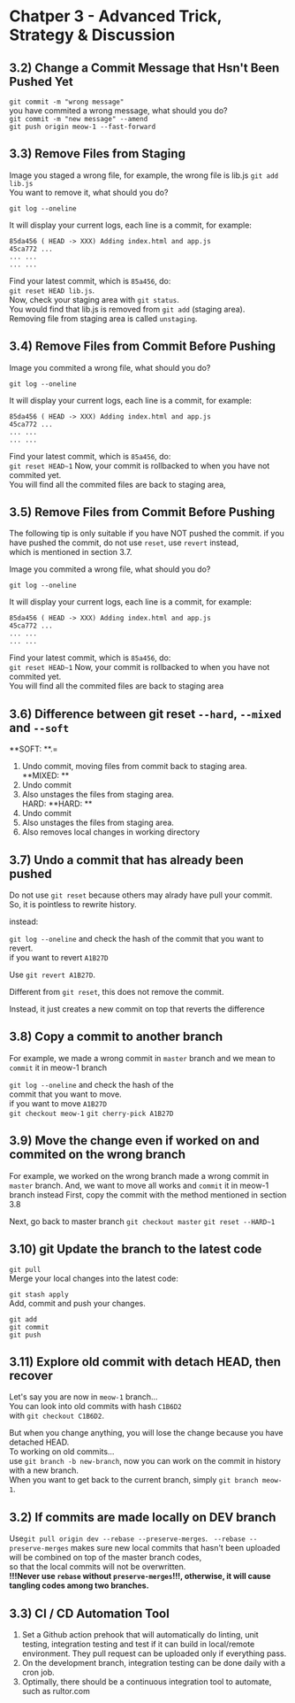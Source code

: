 # Chatper 3 - Advanced Trick, Strategy & Discussion

## 3.2) Change a Commit Message that Hsn't Been Pushed Yet 

```git commit -m "wrong message"```  
you have commited a wrong message, what should you do?  
```git commit -m "new message" --amend```   
```git push origin meow-1 --fast-forward```  


## 3.3) Remove Files from Staging

Image you staged a wrong file, for example, the wrong file is lib.js
```git add lib.js```   
You want to remove it, what should you do?  

```git log --oneline```   

It will display your current logs, each line is a commit, for example:  
```
85da456 ( HEAD -> XXX) Adding index.html and app.js
45ca772 ...
... ...
... ...
```
Find your latest commit, which is ```85a456```, do:  
```git reset HEAD lib.js```.  
Now, check your staging area with ```git status```.   
You would find that lib.js is removed from ```git add``` (staging area).  
Removing file from staging area is called ```unstaging```.  

## 3.4) Remove Files from Commit Before Pushing

Image you commited a wrong file, what should you do?  

```git log --oneline```   

It will display your current logs, each line is a commit, for example:  
```
85da456 ( HEAD -> XXX) Adding index.html and app.js
45ca772 ...
... ...
... ...
```
Find your latest commit, which is ```85a456```, do:  
```git reset HEAD~1```
Now, your commit is rollbacked to when you have not commited yet.  
You will find all the commited files are back to staging area,  



## 3.5) Remove Files from Commit Before Pushing

The following tip is only suitable if you have NOT pushed the commit.
if you have pushed the commit, do not use ```reset```, use ```revert``` instead,  
which is mentioned in section 3.7.

Image you commited a wrong file, what should you do?  

```git log --oneline```   

It will display your current logs, each line is a commit, for example:  
```
85da456 ( HEAD -> XXX) Adding index.html and app.js
45ca772 ...
... ...
... ...
```
Find your latest commit, which is ```85a456```, do:  
```git reset HEAD~1```
Now, your commit is rollbacked to when you have not commited yet.  
You will find all the commited files are back to staging area


## 3.6) Difference between git reset ```--hard```, ```--mixed``` and ```--soft```

**SOFT:  **.=  
1) Undo commit, moving files from commit back to staging area.  
**MIXED: **   
1) Undo commit
2) Also unstages the files from staging area.  
HARD: 
**HARD: **  
1) Undo commit
2) Also unstages the files from staging area. 
3) Also removes local changes in working directory 


## 3.7) Undo a commit that has already been pushed

Do not use ```git reset``` because others may alrady have pull your commit.  
So, it is pointless to rewrite history.   

instead:   

```git log --oneline``` and check the hash of the
commit that you want to revert.   
if you want to revert ```A1B27D```

Use ```git revert A1B27D```.

Different from ```git reset```, this does not remove the commit.

Instead, it just creates a new commit on top that reverts the difference


## 3.8) Copy a commit to another branch

For example, we made a wrong commit in ```master``` branch and we mean to ```commit``` it in meow-1 branch

```git log --oneline``` and check the hash of the  
commit that you want to move.   
if you want to move ```A1B27D```    
```git checkout meow-1```
```git cherry-pick A1B27D```


## 3.9) Move the change even if worked on and commited on the wrong branch

For example, we worked on the wrong branch made a wrong commit in ```master``` branch.
And, we want to move all works and ```commit``` it in meow-1 branch instead
First, copy the commit with the method mentioned in section 3.8

Next, go back to master branch
```git checkout master```
```git reset --HARD~1```


## 3.10) git Update the branch to the latest code  

```git pull```    
Merge your local changes into the latest code:  

```git stash apply```  
Add, commit and push your changes. 
```
git add
git commit
git push
```  
## 3.11) Explore old commit with detach HEAD, then recover
Let's say you are now in ```meow-1``` branch...   
You can look into old commits with hash ```C1B6D2```   
with ```git checkout C1B6D2```.  

But when you change anything, you will lose the change because you have detached HEAD.   
To working on old commits...    
use ```git branch -b new-branch```, now you can work on the commit in history with a new branch.  
When you want to get back to the current branch, simply ```git branch meow-1```.  



## 3.2) If commits are made locally on DEV branch

Use```git pull origin dev --rebase --preserve-merges```. 
``` --rebase --preserve-merges``` makes sure new local commits that hasn&#39;t been uploaded will be combined on top of the master branch codes,   
 so that the local commits will not be overwritten.   
**!!!Never use ```rebase``` without ```preserve-merges```!!!, otherwise, it will cause tangling codes among two branches.**



## 3.3) CI / CD Automation Tool
1. Set a Github action prehook that will automatically do linting, unit testing, integration testing and test if it can build in local/remote environment. They pull request can be uploaded only if everything pass.   
2. On the development branch, integration testing can be done daily with a cron job.
3. Optimally, there should be a continuous integration tool to automate, such as rultor.com
